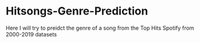 # Hitsongs-Genre-Prediction
Here I will try to preidct the genre of a song from the Top Hits Spotify from 2000-2019 datasets
